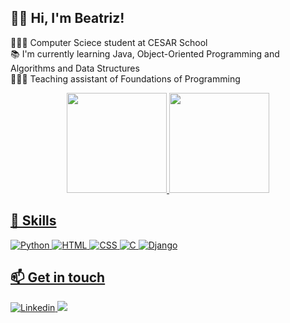 ## 👋🏻 Hi, I'm Beatriz!
👩🏼‍💻 Computer Sciece student at CESAR School  
📚 I'm currently learning Java, Object-Oriented Programming and Algorithms and Data Structures  
👩🏼‍🏫 Teaching assistant of Foundations of Programming  

<div align="center">
  <a href="https://github.com/biapereira2">
  <img height="160em" src="https://github-readme-stats.vercel.app/api?username=biapereira2&show_icons=true&theme=tokyonight&include_all_commits=true&count_private=true"/>
  <img height="160em" src="https://github-readme-stats.vercel.app/api/top-langs/?username=biapereira2&layout=compact&langs_count=6&theme=tokyonight"/>
</div>
    
## 🚀 Skills
  <img alt="Python" src="https://img.shields.io/badge/Python-14354C?style=for-the-badge&logo=python&logoColor=white"/> <img alt="HTML" src="https://img.shields.io/badge/HTML5-E34F26?style=for-the-badge&logo=html5&logoColor=white"/>
  <img alt="CSS" src="https://img.shields.io/badge/CSS3-1572B6?style=for-the-badge&logo=css3&logoColor=white"/>
  <img alt="C" src="https://img.shields.io/badge/C-00599C?style=for-the-badge&logo=c&logoColor=white"/>
  <img alt="Django" src="https://img.shields.io/badge/Django-092E20?style=for-the-badge&logo=django&logoColor=white"/>
  
## 📫 Get in touch
<a href="https://www.linkedin.com/in/beatrizpereira2/" target="_blank"><img alt="Linkedin" src="https://img.shields.io/badge/linkedin-46a2f1.svg?&style=for-the-badge&logo=linkedin&logoColor=white"/>
<a href="https://instagram.com/biabandeirapereira" target="_blank"><img loading="lazy" src="https://img.shields.io/badge/-Instagram-%23E4405F?style=for-the-badge&logo=instagram&logoColor=white" target="_blank"></a>

